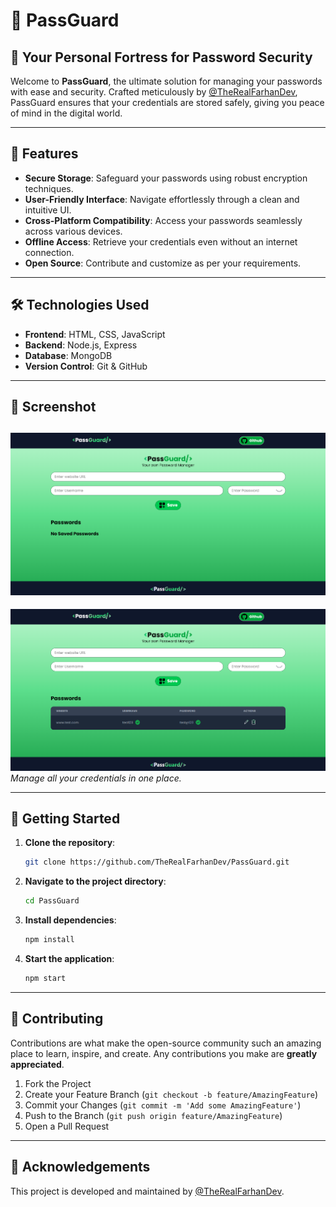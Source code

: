 # 🚀 PassGuard

## 🔐 Your Personal Fortress for Password Security

Welcome to **PassGuard**, the ultimate solution for managing your passwords with ease and security. Crafted meticulously by [@TheRealFarhanDev](https://github.com/TheRealFarhanDev), PassGuard ensures that your credentials are stored safely, giving you peace of mind in the digital world.

---

## 🌟 Features

- **Secure Storage**: Safeguard your passwords using robust encryption techniques.
- **User-Friendly Interface**: Navigate effortlessly through a clean and intuitive UI.
- **Cross-Platform Compatibility**: Access your passwords seamlessly across various devices.
- **Offline Access**: Retrieve your credentials even without an internet connection.
- **Open Source**: Contribute and customize as per your requirements.

---

## 🛠️ Technologies Used

- **Frontend**: HTML, CSS, JavaScript
- **Backend**: Node.js, Express
- **Database**: MongoDB
- **Version Control**: Git & GitHub

---

## 📸 Screenshot


![Dashboard](Screenshot2.png)
---
![Dashboard](Screenshot.png)
*Manage all your credentials in one place.*

---

## 🚀 Getting Started

1. **Clone the repository**:
   ```bash
   git clone https://github.com/TheRealFarhanDev/PassGuard.git
   ```
2. **Navigate to the project directory**:
   ```bash
   cd PassGuard
   ```
3. **Install dependencies**:
   ```bash
   npm install
   ```
4. **Start the application**:
   ```bash
   npm start
   ```

---

## 🤝 Contributing

Contributions are what make the open-source community such an amazing place to learn, inspire, and create. Any contributions you make are **greatly appreciated**.

1. Fork the Project
2. Create your Feature Branch (`git checkout -b feature/AmazingFeature`)
3. Commit your Changes (`git commit -m 'Add some AmazingFeature'`)
4. Push to the Branch (`git push origin feature/AmazingFeature`)
5. Open a Pull Request

---

## 🙌 Acknowledgements

This project is developed and maintained by [@TheRealFarhanDev](https://github.com/TheRealFarhanDev).
